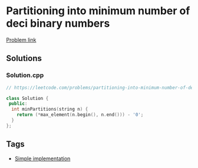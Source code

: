 # Partitioning into minimum number of deci binary numbers

[Problem link](https://leetcode.com/problems/partitioning-into-minimum-number-of-deci-binary-numbers)

## Solutions


### Solution.cpp
```cpp
// https://leetcode.com/problems/partitioning-into-minimum-number-of-deci-binary-numbers

class Solution {
 public:
  int minPartitions(string n) {
    return (*max_element(n.begin(), n.end())) - '0';
  }
};
```
## Tags

* [Simple implementation](/README.md#Simple_implementation)
